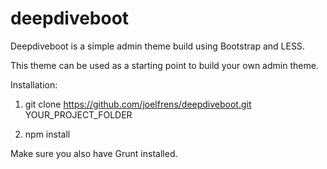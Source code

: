 # deepdiveboot

Deepdiveboot is a simple admin theme build using Bootstrap and LESS.

This theme can be used as a starting point to build your own admin theme.

Installation:

1. git clone https://github.com/joelfrens/deepdiveboot.git YOUR_PROJECT_FOLDER

2. npm install

Make sure you also have Grunt installed.